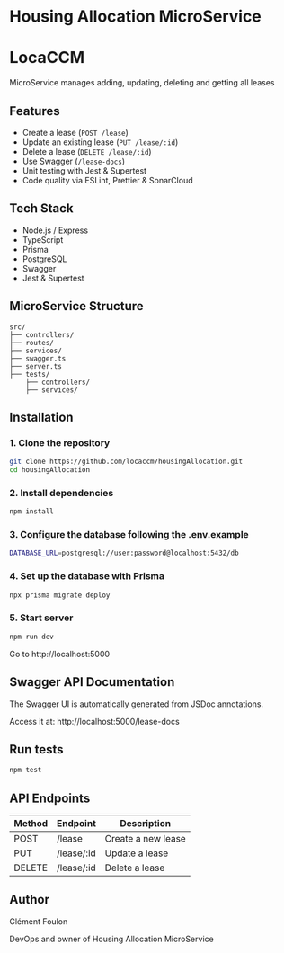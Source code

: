 # Housing Allocation MicroService

# LocaCCM

MicroService manages adding, updating, deleting and getting all leases 

## Features

- Create a lease (`POST /lease`)
- Update an existing lease (`PUT /lease/:id`)
- Delete a lease (`DELETE /lease/:id`)
- Use Swagger (`/lease-docs`)
- Unit testing with Jest & Supertest
- Code quality via ESLint, Prettier & SonarCloud

## Tech Stack

- Node.js / Express
- TypeScript
- Prisma
- PostgreSQL
- Swagger
- Jest & Supertest

## MicroService Structure

```plaintext
src/
├── controllers/ 
├── routes/
├── services/ 
├── swagger.ts 
├── server.ts 
├── tests/
    ├── controllers/ 
    ├── services/
```

## Installation

### 1. Clone the repository

```bash
git clone https://github.com/locaccm/housingAllocation.git
cd housingAllocation
```

### 2. Install dependencies

```bash
npm install
```

### 3. Configure the database following the .env.example

```bash
DATABASE_URL=postgresql://user:password@localhost:5432/db
```
    
### 4. Set up the database with Prisma
```bash
npx prisma migrate deploy
```

### 5. Start server
```bash
npm run dev
```
Go to http://localhost:5000

## Swagger API Documentation
The Swagger UI is automatically generated from JSDoc annotations.

Access it at: http://localhost:5000/lease-docs

## Run tests
```bash
npm test
```

## API Endpoints

| Method | Endpoint       | Description                |
|--------|----------------|----------------------------|
| POST   | /lease         | Create a new lease         |
| PUT    | /lease/:id     | Update a lease             |
| DELETE | /lease/:id     | Delete a lease             |


## Author

Clément Foulon 

DevOps and owner of Housing Allocation MicroService